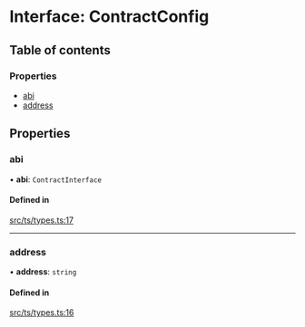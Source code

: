 # Interface: ContractConfig

## Table of contents

### Properties

- [abi](ContractConfig.md#abi)
- [address](ContractConfig.md#address)

## Properties

### abi

• **abi**: `ContractInterface`

#### Defined in

[src/ts/types.ts:17](https://gitlab.com/i3-market/code/wp3/t3.2/conflict-resolution/non-repudiation-protocol/-/blob/499e4cb/src/ts/types.ts#L17)

___

### address

• **address**: `string`

#### Defined in

[src/ts/types.ts:16](https://gitlab.com/i3-market/code/wp3/t3.2/conflict-resolution/non-repudiation-protocol/-/blob/499e4cb/src/ts/types.ts#L16)
